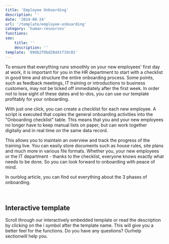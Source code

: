 ```yaml
---
title: 'Employee Onboarding'
description: ''
date: '2024-08-24'
url: '/template/employee-onboarding'
category: 'human-resources'
functions:
seo:
    title: ''
    description: ''
template: '89db2f0bd28d41f19c01'
---
```


To ensure that everything runs smoothly on your new employees' first day at work, it is important for you in the HR department to start with a checklist in good time and structure the entire onboarding process. Some points, such as feedback meetings, IT training or introductions to business customers, may not be ticked off immediately after the first week. In order not to lose sight of these dates and to-dos, you can use our template profitably for your onboarding.

With just one click, you can create a checklist for each new employee. A script is executed that copies the general onboarding activities into the "Onboarding checklist" table. This means that you and your new employees no longer have to keep manual lists on paper, but can work together digitally and in real time on the same data record.

This allows you to maintain an overview and track the progress of the training live. You can easily store documents such as house rules, site plans and much more in various file formats. Whether you, your new employees or the IT department - thanks to the checklist, everyone knows exactly what needs to be done. So you can look forward to onboarding with peace of mind.

In ourblog article, you can find out everything about the 3 phases of onboarding.

​

## Interactive template

Scroll through our interactively embedded template or read the description by clicking on the i symbol after the template name. This will give you a better feel for the functions. Do you have any questions? Ourhelp sectionwill help you.
